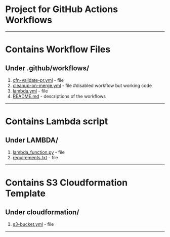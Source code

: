 # Project for GitHub Actions Workflows

---

# Contains Workflow Files

## Under .github/workflows/

1. [cfn-validate-pr.yml](.github/workflows/cfn-validate-pr.yml) - file
2. [cleanup-on-merge.yml](https://github.com/Ridlock9090/lambda-cicd/blob/main/.github/workflows/cleanup-on-merge.yml) - file #disabled workflow but working code
3. [lambda.yml](https://github.com/Ridlock9090/lambda-cicd/blob/main/.github/workflows/lambda.yml) - file
4. [README.md](https://github.com/Ridlock9090/lambda-cicd/tree/main/.github/workflows) - descriptions of the workflows

---

# Contains Lambda script

## Under LAMBDA/
1. [lambda_function.py](https://github.com/Ridlock9090/lambda-cicd/blob/main/LAMBDA/lambda_function.py) - file
2. [requirements.txt](https://github.com/Ridlock9090/lambda-cicd/blob/main/LAMBDA/requirements.txt) - file

---

# Contains S3 Cloudformation Template

## Under cloudformation/

1. [s3-bucket.yml](https://github.com/Ridlock9090/lambda-cicd/blob/main/cloudformation/s3-bucket.yml) - file

---
